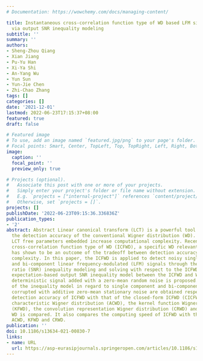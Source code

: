 ```yaml
---
# Documentation: https://wowchemy.com/docs/managing-content/

title: Instantaneous cross-correlation function type of WD based LFM signals analysis
  via output SNR inequality modeling
subtitle: ''
summary: ''
authors:
- Sheng-Zhou Qiang
- Xian Jiang
- Pu-Yu Han
- Xi-Ya Shi
- An-Yang Wu
- Yun Sun
- Yun-Jie Chen
- Zhi-Chao Zhang
tags: []
categories: []
date: '2021-12-01'
lastmod: 2022-06-23T17:15:37+08:00
featured: true
draft: false

# Featured image
# To use, add an image named `featured.jpg/png` to your page's folder.
# Focal points: Smart, Center, TopLeft, Top, TopRight, Left, Right, BottomLeft, Bottom, BottomRight.
image:
  caption: ''
  focal_point: ''
  preview_only: true

# Projects (optional).
#   Associate this post with one or more of your projects.
#   Simply enter your project's folder or file name without extension.
#   E.g. `projects = ["internal-project"]` references `content/project/deep-learning/index.md`.
#   Otherwise, set `projects = []`.
projects: []
publishDate: '2022-06-23T09:15:36.336836Z'
publication_types:
- '2'
abstract: Abstract Linear canonical transform (LCT) is a powerful tool for improving
  the detection accuracy of the conventional Wigner distribution (WD). However, the
  LCT free parameters embedded increase computational complexity. Recently, the instantaneous
  cross-correlation function type of WD (ICFWD), a specific WD relevant to the LCT,
  has shown to be an outcome of the tradeoff between detection accuracy and computational
  complexity. In this paper, the ICFWD is applied to detect noisy single component
  and bi-component linear frequency-modulated (LFM) signals through the output signal-to-noise
  ratio (SNR) inequality modeling and solving with respect to the ICFWD and WD. The
  expectation-based output SNR inequality model between the ICFWD and WD on a pure
  deterministic signal added with a zero-mean random noise is proposed. The solutions
  of the inequality model in regard to single component and bi-component LFM signals
  corrupted with additive zero-mean stationary noise are obtained respectively. The
  detection accuracy of ICFWD with that of the closed-form ICFWD (CICFWD), the affine
  characteristic Wigner distribution (ACWD), the kernel function Wigner distribution
  (KFWD), the convolution representation Wigner distribution (CRWD) and the classical
  WD is compared. It also compares the computing speed of ICFWD with that of CICFWD,
  ACWD, KFWD and CRWD.
publication: ''
doi: 10.1186/s13634-021-00830-7
links:
- name: URL
  url: https://asp-eurasipjournals.springeropen.com/articles/10.1186/s13634-021-00830-7
---
```

